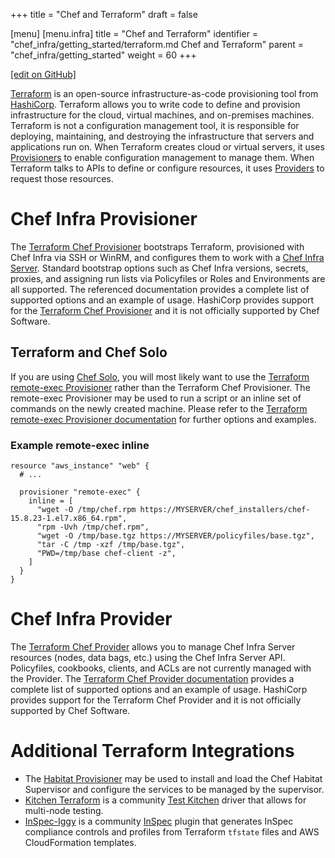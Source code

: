+++
title = "Chef and Terraform"
draft = false

[menu]
  [menu.infra]
    title = "Chef and Terraform"
    identifier = "chef_infra/getting_started/terraform.md Chef and Terraform"
    parent = "chef_infra/getting_started"
    weight = 60
+++

[\[edit on GitHub\]](https://github.com/chef/chef-web-docs/blob/master/content/terraform.md)

[Terraform](https://www.terraform.io/) is an open-source infrastructure-as-code provisioning tool from [HashiCorp](https://www.hashicorp.com/). Terraform allows you to write code to define and provision infrastructure for the cloud, virtual machines, and on-premises machines. Terraform is not a configuration management tool, it is responsible for deploying, maintaining, and destroying the infrastructure that servers and applications run on. When Terraform creates cloud or virtual servers, it uses [Provisioners](https://www.terraform.io/docs/provisioners/index.html) to enable configuration management to manage them. When Terraform talks to APIs to define or configure resources, it uses [Providers](https://www.terraform.io/docs/providers/index.html) to request those resources.

Chef Infra Provisioner
======================

The [Terraform Chef Provisioner](https://www.terraform.io/docs/provisioners/chef.html) bootstraps Terraform, provisioned with Chef Infra via SSH or WinRM, and configures them to work with a [Chef Infra Server](/server_overview/). Standard bootstrap options such as Chef Infra versions, secrets, proxies, and assigning run lists via Policyfiles or Roles and Environments are all supported. The referenced documentation provides a complete list of supported options and an example of usage. HashiCorp provides support for the [Terraform Chef Provisioner](https://www.terraform.io/docs/provisioners/chef.html) and it is not officially supported by Chef Software.

Terraform and Chef Solo
-----------------------

If you are using [Chef Solo](/chef_solo/), you will most likely want to use the [Terraform remote-exec Provisioner](https://www.terraform.io/docs/provisioners/remote-exec.html) rather than the Terraform Chef Provisioner. The remote-exec Provisioner may be used to run a script or an inline set of commands on the newly created machine. Please refer to the [Terraform remote-exec Provisioner documentation](https://www.terraform.io/docs/provisioners/remote-exec.html) for further options and examples.


### Example remote-exec inline

```
resource "aws_instance" "web" {
  # ...

  provisioner "remote-exec" {
    inline = [
      "wget -O /tmp/chef.rpm https://MYSERVER/chef_installers/chef-15.8.23-1.el7.x86_64.rpm",
      "rpm -Uvh /tmp/chef.rpm",
      "wget -O /tmp/base.tgz https://MYSERVER/policyfiles/base.tgz",
      "tar -C /tmp -xzf /tmp/base.tgz",
      "PWD=/tmp/base chef-client -z",
    ]
  }
}
```

Chef Infra Provider
===================

The [Terraform Chef Provider](https://www.terraform.io/docs/providers/chef/index.html) allows you to manage Chef Infra Server resources (nodes, data bags, etc.) using the Chef Infra Server API. Policyfiles, cookbooks, clients, and ACLs are not currently managed with the Provider. The [Terraform Chef Provider documentation](https://www.terraform.io/docs/providers/chef/index.html) provides a complete list of supported options and an example of usage. HashiCorp provides support for the Terraform Chef Provider and it is not officially supported by Chef Software.

Additional Terraform Integrations
==============================

* The [Habitat Provisioner](https://www.habitat.sh/docs/habitat-and-other-software/#habitat-and-provisioning) may be used to install and load the Chef Habitat Supervisor and configure the services to be managed by the supervisor.
* [Kitchen Terraform](https://newcontext-oss.github.io/kitchen-terraform/) is a community [Test Kitchen](/kitchen/) driver that allows for multi-node testing.
* [InSpec-Iggy](https://github.com/mattray/inspec-iggy/) is a community [InSpec](https://www.inspec.io/) plugin that generates InSpec compliance controls and profiles from Terraform `tfstate` files and AWS CloudFormation templates.
